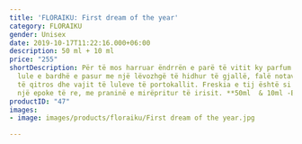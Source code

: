 ```yaml
---
title: 'FLORAIKU: First dream of the year'
category: FLORAIKU
gender: Unisex
date: 2019-10-17T11:22:16.000+06:00
description: 50 ml + 10 ml
price: "255"
shortDescription: Për të mos harruar ëndrrën e parë të vitit ky parfum vjen si një
  lule e bardhë e pasur me një lëvozhgë të hidhur të gjallë, falë notave të vajit
  të qitros dhe vajit të luleve të portokallit. Freskia e tij është si premtimi i
  një epoke të re, me praninë e mirëpritur të irisit. **50ml  & 10ml -EDP-UNISEX**
productID: "47"
images:
- image: images/products/floraiku/First dream of the year.jpg

---
```

